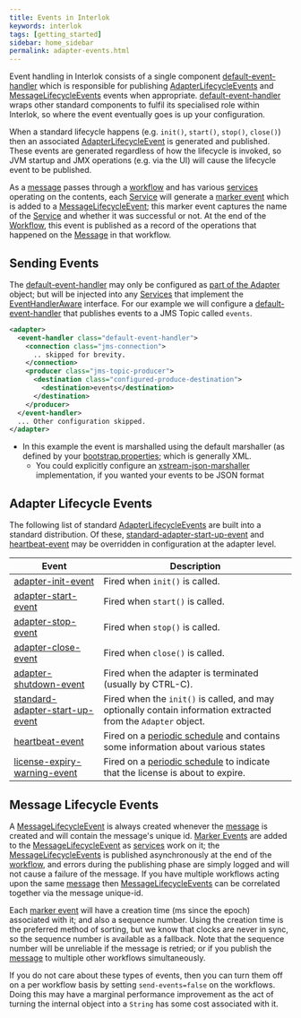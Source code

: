 ```yaml
---
title: Events in Interlok
keywords: interlok
tags: [getting_started]
sidebar: home_sidebar
permalink: adapter-events.html
---
```

Event handling in Interlok consists of a single component [default-event-handler][] which is responsible for publishing [AdapterLifecycleEvents][] and [MessageLifecycleEvents][] events when appropriate. [default-event-handler][] wraps other standard components to fulfil its specialised role within Interlok, so where the event eventually goes is up your configuration.

When a standard lifecycle happens (e.g. `init()`, `start()`, `stop()`, `close()`) then an associated [AdapterLifecycleEvent][] is generated and published. These events are generated regardless of how the lifecycle is invoked, so JVM startup and JMX operations (e.g. via the UI) will cause the lifecycle event to be published.

As a [message][AdaptrisMessage] passes through a [workflow][Workflow] and has various [services][Service] operating on the contents, each [Service][] will generate a [marker event][] which is added to a [MessageLifecycleEvent][]; this marker event captures the name of the [Service][] and whether it was successful or not. At the end of the [Workflow][], this event is published as a record of the operations that happened on the [Message][AdaptrisMessage] in that workflow.

## Sending Events ##

The [default-event-handler][] may only be configured as [part of the Adapter][] object; but will be injected into any [Services][Service] that implement the [EventHandlerAware][] interface. For our example we will configure a [default-event-handler][] that publishes events to a JMS Topic called `events`.

```xml
<adapter>
  <event-handler class="default-event-handler">
    <connection class="jms-connection">
      .. skipped for brevity.
    </connection>
    <producer class="jms-topic-producer">
      <destination class="configured-produce-destination">
        <destination>events</destination>
      </destination>
    </producer>
  </event-handler>
  ... Other configuration skipped.
</adapter>
```

- In this example the event is marshalled using the default marshaller (as defined by your [bootstrap.properties](adapter-bootstrap.html); which is generally XML.
    - You could explicitly configure an [xstream-json-marshaller][] implementation, if you wanted your events to be JSON format

## Adapter Lifecycle Events ##

The following list of standard [AdapterLifecycleEvents][AdapterLifecycleEvent] are built into a standard distribution. Of these, [standard-adapter-start-up-event][] and [heartbeat-event][] may be overridden in configuration at the adapter level.

| Event | Description |
|----|----|
|[adapter-init-event][]| Fired when `init()` is called.|
|[adapter-start-event][]| Fired when `start()` is called.|
|[adapter-stop-event][]| Fired when `stop()` is called.|
|[adapter-close-event][]| Fired when `close()` is called.|
|[adapter-shutdown-event][]| Fired when the adapter is terminated (usually by CTRL-C).|
|[standard-adapter-start-up-event][]| Fired when the `init()` is called, and may optionally contain information extracted from the `Adapter` object.|
|[heartbeat-event][]| Fired on a [periodic schedule][] and contains some information about various states|
|[license-expiry-warning-event][]| Fired on a [periodic schedule][] to indicate that the license is about to expire.|

## Message Lifecycle Events ##

A [MessageLifecycleEvent][] is always created whenever the [message][AdaptrisMessage] is created and will contain the message's unique id. [Marker Events][marker event] are added to the [MessageLifecycleEvent][] as [services][Service] work on it; the [MessageLifecycleEvents][MessageLifecycleEvent] is published asynchronously at the end of the [workflow][Workflow], and errors during the publishing phase are simply logged and will not cause a failure of the message. If you have multiple workflows acting upon the same [message][AdaptrisMessage] then [MessageLifecycleEvents][MessageLifecycleEvent] can be correlated together via the message unique-id.

Each [marker event] will have a creation time (ms since the epoch) associated with it; and also a sequence number. Using the creation time is the preferred method of sorting, but we know that clocks are never in sync, so the sequence number is available as a fallback. Note that the sequence number will be unreliable if the message is retried; or if you publish the [message][AdaptrisMessage] to multiple other workflows simultaneously.

If you do not care about these types of events, then you can turn them off on a per workflow basis by setting `send-events=false` on the workflows. Doing this may have a marginal performance improvement as the act of turning the internal object into a `String` has some cost associated with it.

[marker event]: https://development.adaptris.net/javadocs/v3-snapshot/Interlok-API/com/adaptris/core/MleMarker.html
[Workflow]: https://development.adaptris.net/javadocs/v3-snapshot/Interlok-API/com/adaptris/core/Workflow.html
[EventHandlerAware]: https://development.adaptris.net/javadocs/v3-snapshot/Interlok-API/com/adaptris/core/EventHandlerAware.html
[default-event-handler]: https://development.adaptris.net/javadocs/v3-snapshot/Interlok-API/com/adaptris/core/DefaultEventHandler.html
[AdapterLifecycleEvents]: #adapter-lifecycle-events
[AdapterLifecycleEvent]: https://development.adaptris.net/javadocs/v3-snapshot/Interlok-API/com/adaptris/core/AdapterLifecycleEvent.html
[MessageLifecycleEvents]: #message-lifecycle-events
[MessageLifecycleEvent]: https://development.adaptris.net/javadocs/v3-snapshot/Interlok-API/com/adaptris/core/MessageLifecycleEvent.html
[AdaptrisMessage]: https://development.adaptris.net/javadocs/v3-snapshot/Interlok-API/com/adaptris/core/AdaptrisMessage.html
[part of the Adapter]:https://development.adaptris.net/javadocs/v3-snapshot/Interlok-API/com/adaptris/core/Adapter.html#setEventHandler-com.adaptris.core.EventHandler-
[Service]: https://development.adaptris.net/javadocs/v3-snapshot/Interlok-API/com/adaptris/core/Service.html
[xstream-json-marshaller]: https://development.adaptris.net/javadocs/v3-snapshot/Interlok-API/com/adaptris/core/XStreamJsonMarshaller.html
[adapter-close-event]: https://development.adaptris.net/javadocs/v3-snapshot/Interlok-API/com/adaptris/core/event/AdapterCloseEvent.html
[adapter-init-event]: https://development.adaptris.net/javadocs/v3-snapshot/Interlok-API/com/adaptris/core/event/AdapterInitEvent.html
[periodic schedule]: https://development.adaptris.net/javadocs/v3-snapshot/Interlok-API/com/adaptris/core/Adapter.html#setHeartbeatEventInterval-com.adaptris.util.TimeInterval-
[adapter-shutdown-event]: https://development.adaptris.net/javadocs/v3-snapshot/Interlok-API/com/adaptris/core/event/AdapterShutdownEvent.html
[adapter-start-event]: https://development.adaptris.net/javadocs/v3-snapshot/Interlok-API/com/adaptris/core/event/AdapterStartEvent.html
[standard-adapter-start-up-event]: https://development.adaptris.net/javadocs/v3-snapshot/Interlok-API/com/adaptris/core/event/StandardAdapterStartUpEvent.html
[adapter-stop-event]: https://development.adaptris.net/javadocs/v3-snapshot/Interlok-API/com/adaptris/core/event/AdapterStopEvent.html
[heartbeat-event]: https://development.adaptris.net/javadocs/v3-snapshot/Interlok-API/com/adaptris/core/HeartbeatEvent.html
[license-expiry-warning-event]: https://development.adaptris.net/javadocs/v3-snapshot/Interlok-API/com/adaptris/core/event/LicenseExpiryWarningEvent.html
